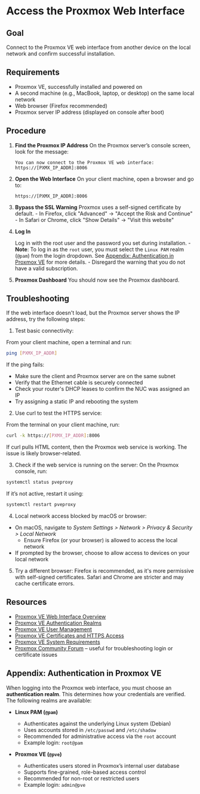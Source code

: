 # Access the Proxmox Web Interface

## Goal
Connect to the Proxmox VE web interface from another device on the local network and confirm successful installation.

## Requirements
- Proxmox VE, successfully installed and powered on
- A second machine (e.g., MacBook, laptop, or desktop) on the same local network
- Web browser (Firefox recommended)
- Proxmox server IP address (displayed on console after boot)

## Procedure

1. **Find the Proxmox IP Address**
   On the Proxmox server’s console screen, look for the message:

   ```
   You can now connect to the Proxmox VE web interface: https://[PXMX_IP_ADDR]:8006
   ```

2. **Open the Web Interface**
   On your client machine, open a browser and go to:

   ```
   https://[PXMX_IP_ADDR]:8006
   ```

3. **Bypass the SSL Warning**
   Proxmox uses a self-signed certificate by default.
       - In Firefox, click "Advanced" → "Accept the Risk and Continue"
       - In Safari or Chrome, click "Show Details" → "Visit this website"

4. **Log In**

    Log in with the root user and the password you set during installation.
        - **Note**: To log in as the `root` user, you must select the `Linux PAM` realm (`@pam`) from the login
          dropdown. See [Appendix: Authentication in Proxmox VE](#appendix-authentication-in-proxmox-ve) for more
          details.
        - Disregard the warning that you do not have a valid subscription.

5. **Proxmox Dashboard**
    You should now see the Proxmox dashboard.

## Troubleshooting

If the web interface doesn't load, but the Proxmox server shows the IP address, try the following steps:


1. Test basic connectivity:

From your client machine, open a terminal and run:
```bash
ping [PXMX_IP_ADDR]
```

If the ping fails:
- Make sure the client and Proxmox server are on the same subnet
- Verify that the Ethernet cable is securely connected
- Check your router's DHCP leases to confirm the NUC was assigned an IP
- Try assigning a static IP and rebooting the system

2. Use curl to test the HTTPS service:

From the terminal on your client machine, run:
```bash
curl -k https://[PXMX_IP_ADDR]:8006
```

If curl pulls HTML content, then the Proxmox web service is working. The issue is likely browser-related.

3. Check if the web service is running on the server:
On the Proxmox console, run:
```bash
systemctl status pveproxy
```

If it’s not active, restart it using:
```bash
systemctl restart pveproxy
```

4. Local network access blocked by macOS or browser:
- On macOS, navigate to *System Settings > Network > Privacy & Security > Local Network*
    - Ensure Firefox (or your browser) is allowed to access the local network
- If prompted by the browser, choose to allow access to devices on your local network

5. Try a different browser:
Firefox is recommended, as it's more permissive with self-signed certificates. Safari and Chrome are stricter and may
cache certificate errors.

## Resources

- [Proxmox VE Web Interface Overview](https://pve.proxmox.com/wiki/Proxmox_VE_User_Interface)
- [Proxmox VE Authentication Realms](https://pve.proxmox.com/wiki/User_Management#_authentication_realms)
- [Proxmox VE User Management](https://pve.proxmox.com/wiki/User_Management)
- [Proxmox VE Certificates and HTTPS Access](https://pve.proxmox.com/wiki/HTTPS_Certificate_Configuration)
- [Proxmox VE System Requirements](https://pve.proxmox.com/wiki/System_Requirements)
- [Proxmox Community Forum](https://forum.proxmox.com/) – useful for troubleshooting login or certificate issues

## Appendix: Authentication in Proxmox VE

When logging into the Proxmox web interface, you must choose an **authentication realm**. This determines how your
credentials are verified. The following realms are available:

- **Linux PAM (`@pam`)**
  - Authenticates against the underlying Linux system (Debian)
  - Uses accounts stored in `/etc/passwd` and `/etc/shadow`
  - Recommended for administrative access via the `root` account
  - Example login: `root@pam`

- **Proxmox VE (`@pve`)**
  - Authenticates users stored in Proxmox’s internal user database
  - Supports fine-grained, role-based access control
  - Recommended for non-root or restricted users
  - Example login: `admin@pve`



